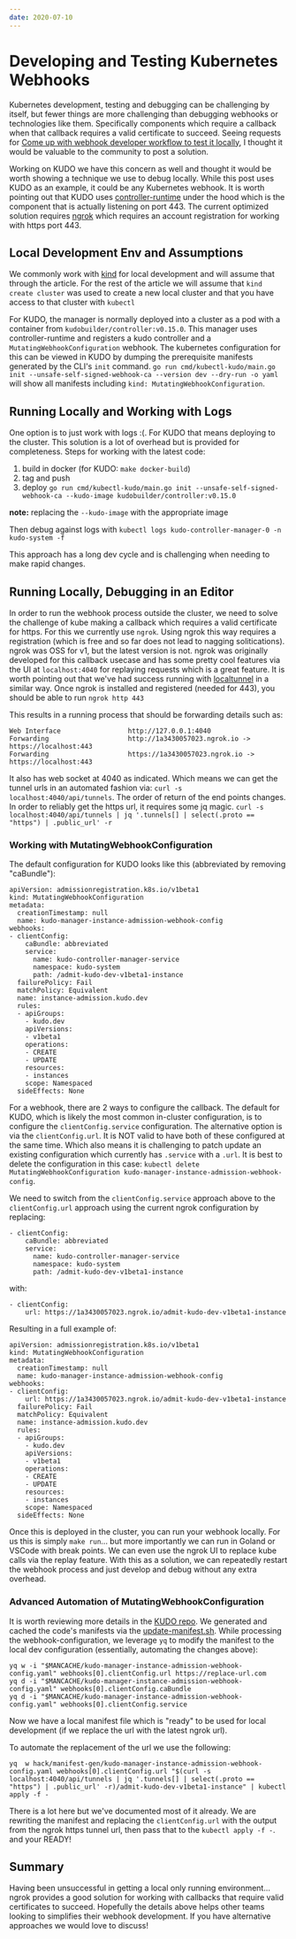 ```yaml
---
date: 2020-07-10
---
```


# Developing and Testing Kubernetes Webhooks

Kubernetes development, testing and debugging can be challenging by itself, but fewer things are more challenging than debugging webhooks or technologies like them.  Specifically components which require a callback when that callback requires a valid certificate to succeed.  Seeing requests for [Come up with webhook developer workflow to test it locally](https://github.com/kubernetes-sigs/kubebuilder/issues/400), I thought it would be valuable to the community to post a solution.  

<!-- more -->

Working on KUDO we have this concern as well and thought it would be worth showing a technique we use to debug locally.  While this post uses KUDO as an example, it could be any Kubernetes webhook.  It is worth pointing out that KUDO uses [controller-runtime](https://github.com/kubernetes-sigs/controller-runtime) under the hood which is the component that is actually listening on port 443.  The current optimized solution requires [ngrok](https://ngrok.com/) which requires an account registration for working with https port 443.


## Local Development Env and Assumptions

We commonly work with [kind](https://kind.sigs.k8s.io/) for local development and will assume that through the article. For the rest of the article we will assume that `kind create cluster` was used to create a new local cluster and that you have access to that cluster with `kubectl`

For KUDO, the manager is normally deployed into a cluster as a pod with a container from `kudobuilder/controller:v0.15.0`.  This manager uses controller-runtime and registers a kudo controller and a `MutatingWebhookConfiguration` webhook.  The kubernetes configuration for this can be viewed in KUDO by dumping the prerequisite manifests generated by the CLI's `init` command.  `go run cmd/kubectl-kudo/main.go init --unsafe-self-signed-webhook-ca --version dev --dry-run -o yaml` will show all manifests including `kind: MutatingWebhookConfiguration`.

## Running Locally and Working with Logs

One option is to just work with logs :(. For KUDO that means deploying to the cluster. This solution is a lot of overhead but is provided for completeness.
Steps for working with the latest code:
1. build in docker (for KUDO: `make docker-build`)
2. tag and push
3. deploy `go run cmd/kubectl-kudo/main.go init --unsafe-self-signed-webhook-ca --kudo-image kudobuilder/controller:v0.15.0`

**note:** replacing the `--kudo-image` with the appropriate image

Then debug against logs with `kubectl logs kudo-controller-manager-0 -n kudo-system -f`

This approach has a long dev cycle and is challenging when needing to make rapid changes.

## Running Locally, Debugging in an Editor

In order to run the webhook process outside the cluster, we need to solve the challenge of kube making a callback which requires a valid certificate for https.  For this we currently use `ngrok`.  Using ngrok this way requires a registration (which is free and so far does not lead to nagging solitications).  ngrok was OSS for v1, but the latest version is not. ngrok was originally developed for this callback usecase and has some pretty cool features via the UI at `localhost:4040` for replaying requests which is a great feature. It is worth pointing out that we've had success running with [localtunnel](https://github.com/localtunnel/localtunnel) in a similar way.
Once ngrok is installed and registered (needed for 443), you should be able to run `ngrok http 443`

This results in a running process that should be forwarding details such as:

```
Web Interface                 http://127.0.0.1:4040                                                                                                                           
Forwarding                    http://1a3430057023.ngrok.io -> https://localhost:443                                                                                           
Forwarding                    https://1a3430057023.ngrok.io -> https://localhost:443  
```
It also has web socket at 4040 as indicated.  Which means we can get the tunnel urls in an automated fashion via: `curl -s localhost:4040/api/tunnels`.  The order of return of the end points changes.  In order to reliably get the https url, it requires some jq magic.  `curl -s localhost:4040/api/tunnels | jq '.tunnels[] | select(.proto == "https") | .public_url' -r`

### Working with MutatingWebhookConfiguration

The default configuration for KUDO looks like this (abbreviated by removing "caBundle"):

```
apiVersion: admissionregistration.k8s.io/v1beta1
kind: MutatingWebhookConfiguration
metadata:
  creationTimestamp: null
  name: kudo-manager-instance-admission-webhook-config
webhooks:
- clientConfig:
    caBundle: abbreviated
    service:
      name: kudo-controller-manager-service
      namespace: kudo-system
      path: /admit-kudo-dev-v1beta1-instance
  failurePolicy: Fail
  matchPolicy: Equivalent
  name: instance-admission.kudo.dev
  rules:
  - apiGroups:
    - kudo.dev
    apiVersions:
    - v1beta1
    operations:
    - CREATE
    - UPDATE
    resources:
    - instances
    scope: Namespaced
  sideEffects: None
```

For a webhook, there are 2 ways to configure the callback.  The default for KUDO, which is likely the most common in-cluster configuration, is to configure the `clientConfig.service` configuration.  The alternative option is via the `clientConfig.url`.  It is NOT valid to have both of these configured at the same time.  Which also means it is challenging to patch update an existing configuration which currently has `.service` with a `.url`.  It is best to delete the configuration in this case: `kubectl delete MutatingWebhookConfiguration kudo-manager-instance-admission-webhook-config`.

We need to switch from the `clientConfig.service` approach above to the `clientConfig.url` approach using the current ngrok configuration by replacing:

```
- clientConfig:
    caBundle: abbreviated
    service:
      name: kudo-controller-manager-service
      namespace: kudo-system
      path: /admit-kudo-dev-v1beta1-instance
```

with:
```
- clientConfig:
    url: https://1a3430057023.ngrok.io/admit-kudo-dev-v1beta1-instance
```

Resulting in a full example of:
```
apiVersion: admissionregistration.k8s.io/v1beta1
kind: MutatingWebhookConfiguration
metadata:
  creationTimestamp: null
  name: kudo-manager-instance-admission-webhook-config
webhooks:
- clientConfig:
    url: https://1a3430057023.ngrok.io/admit-kudo-dev-v1beta1-instance
  failurePolicy: Fail
  matchPolicy: Equivalent
  name: instance-admission.kudo.dev
  rules:
  - apiGroups:
    - kudo.dev
    apiVersions:
    - v1beta1
    operations:
    - CREATE
    - UPDATE
    resources:
    - instances
    scope: Namespaced
  sideEffects: None
```

Once this is deployed in the cluster, you can run your webhook locally.  For us this is simply `make run`... but more importantly we can run in Goland or VSCode with break points. We can even use the ngrok UI to replace kube calls via the replay feature.  With this as a solution, we can repeatedly restart the webhook process and just develop and debug without any extra overhead.

### Advanced Automation of MutatingWebhookConfiguration

It is worth reviewing more details in the [KUDO repo](https://github.com/kudobuilder/kudo). We generated and cached the code's manifests via the [update-manifest.sh](https://github.com/kudobuilder/kudo/blob/main/hack/update-manifests.sh).  While processing the webhook-configuration, we leverage `yq` to modify the manifest to the local dev configuration (essentially, automating the changes above):

```
yq w -i "$MANCACHE/kudo-manager-instance-admission-webhook-config.yaml" webhooks[0].clientConfig.url https://replace-url.com
yq d -i "$MANCACHE/kudo-manager-instance-admission-webhook-config.yaml" webhooks[0].clientConfig.caBundle
yq d -i "$MANCACHE/kudo-manager-instance-admission-webhook-config.yaml" webhooks[0].clientConfig.service
```

Now we have a local manifest file which is "ready" to be used for local development (if we replace the url with the latest ngrok url).

To automate the replacement of the url we use the following:

```
yq  w hack/manifest-gen/kudo-manager-instance-admission-webhook-config.yaml webhooks[0].clientConfig.url "$(curl -s localhost:4040/api/tunnels | jq '.tunnels[] | select(.proto == "https") | .public_url' -r)/admit-kudo-dev-v1beta1-instance" | kubectl apply -f -
```
There is a lot here but we've documented most of it already.  We are rewriting the manifest and replacing the `clientConfig.url` with the output from the ngrok https tunnel url, then pass that to the `kubectl apply -f -`. and your READY!


## Summary

Having been unsuccessful in getting a local only running environment... ngrok provides a good solution for working with callbacks that require valid certificates to succeed.  Hopefully the details above helps other teams looking to simplifies their webhook development.  If you have alternative approaches we would love to discuss!

<Authors about="kensipe" />
